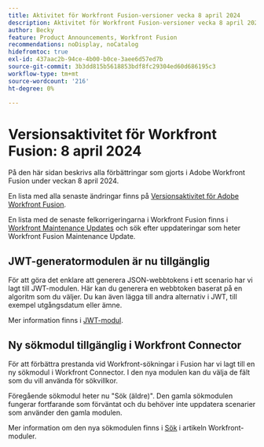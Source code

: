 ```yaml
---
title: Aktivitet för Workfront Fusion-versioner vecka 8 april 2024
description: Aktivitet för Workfront Fusion-versioner vecka 8 april 2024
author: Becky
feature: Product Announcements, Workfront Fusion
recommendations: noDisplay, noCatalog
hidefromtoc: true
exl-id: 437aac2b-94ce-4b00-b0ce-3aee6d57ed7b
source-git-commit: 3b3dd815b5618853bdf8fc29304ed60d686195c3
workflow-type: tm+mt
source-wordcount: '216'
ht-degree: 0%

---
```


# Versionsaktivitet för Workfront Fusion: 8 april 2024

På den här sidan beskrivs alla förbättringar som gjorts i Adobe Workfront Fusion under veckan 8 april 2024.

En lista med alla senaste ändringar finns på [Versionsaktivitet för Adobe Workfront Fusion](../../../product-announcements/product-releases/fusion-release-activity/fusion-release-activity.md).

En lista med de senaste felkorrigeringarna i Workfront Fusion finns i [Workfront Maintenance Updates](https://experienceleague.adobe.com/docs/workfront-known-issues/releases/current-updates.html) och sök efter uppdateringar som heter Workfront Fusion Maintenance Update.

## JWT-generatormodulen är nu tillgänglig

För att göra det enklare att generera JSON-webbtokens i ett scenario har vi lagt till JWT-modulen. Här kan du generera en webbtoken baserat på en algoritm som du väljer. Du kan även lägga till andra alternativ i JWT, till exempel utgångsdatum eller ämne.

Mer information finns i [JWT-modul](/help/quicksilver/workfront-fusion/apps-and-their-modules/jwt-modules.md).

## Ny sökmodul tillgänglig i Workfront Connector

För att förbättra prestanda vid Workfront-sökningar i Fusion har vi lagt till en ny sökmodul i Workfront Connector. I den nya modulen kan du välja de fält som du vill använda för sökvillkor.

Föregående sökmodul heter nu &quot;Sök (äldre)&quot;. Den gamla sökmodulen fungerar fortfarande som förväntat och du behöver inte uppdatera scenarier som använder den gamla modulen.

Mer information om den nya sökmodulen finns i [Sök](/help/quicksilver/workfront-fusion/apps-and-their-modules/workfront-modules.md#searches) i artikeln Workfront-moduler.

